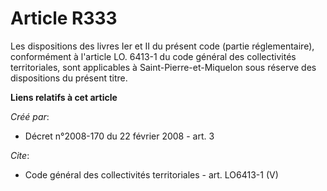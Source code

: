 # Article R333

Les dispositions des livres Ier et II du présent code (partie réglementaire), conformément à l'article LO. 6413-1 du code
général des collectivités territoriales, sont applicables à Saint-Pierre-et-Miquelon sous réserve des dispositions du présent
titre.

**Liens relatifs à cet article**

_Créé par_:

  - Décret n°2008-170 du 22 février 2008 - art. 3

_Cite_:

  - Code général des collectivités territoriales - art. LO6413-1 (V)
